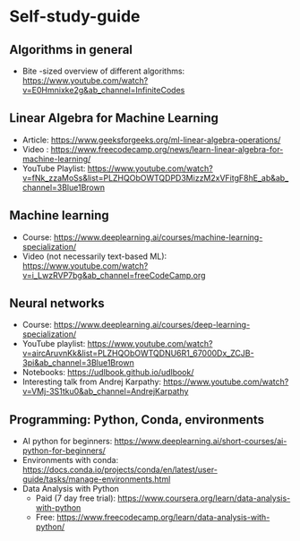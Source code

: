 # Self-study-guide

## Algorithms in general
-	Bite -sized overview of different algorithms: https://www.youtube.com/watch?v=E0Hmnixke2g&ab_channel=InfiniteCodes 
## Linear Algebra for Machine Learning
- Article: https://www.geeksforgeeks.org/ml-linear-algebra-operations/ 
- Video : https://www.freecodecamp.org/news/learn-linear-algebra-for-machine-learning/ 
- YouTube Playlist: https://www.youtube.com/watch?v=fNk_zzaMoSs&list=PLZHQObOWTQDPD3MizzM2xVFitgF8hE_ab&ab_channel=3Blue1Brown 
## Machine learning
-	Course: https://www.deeplearning.ai/courses/machine-learning-specialization/
-	Video (not necessarily text-based ML): https://www.youtube.com/watch?v=i_LwzRVP7bg&ab_channel=freeCodeCamp.org 
## Neural networks
-	Course: https://www.deeplearning.ai/courses/deep-learning-specialization/ 
-	YouTube playlist: https://www.youtube.com/watch?v=aircAruvnKk&list=PLZHQObOWTQDNU6R1_67000Dx_ZCJB-3pi&ab_channel=3Blue1Brown 
-	Notebooks: https://udlbook.github.io/udlbook/ 
-	Interesting talk from Andrej Karpathy: https://www.youtube.com/watch?v=VMj-3S1tku0&ab_channel=AndrejKarpathy 
## Programming: Python, Conda, environments
-	AI python for beginners: https://www.deeplearning.ai/short-courses/ai-python-for-beginners/ 
-	Environments with conda: https://docs.conda.io/projects/conda/en/latest/user-guide/tasks/manage-environments.html 
-	Data Analysis with Python
    - Paid (7 day free trial): https://www.coursera.org/learn/data-analysis-with-python 
    - Free: https://www.freecodecamp.org/learn/data-analysis-with-python/ 
